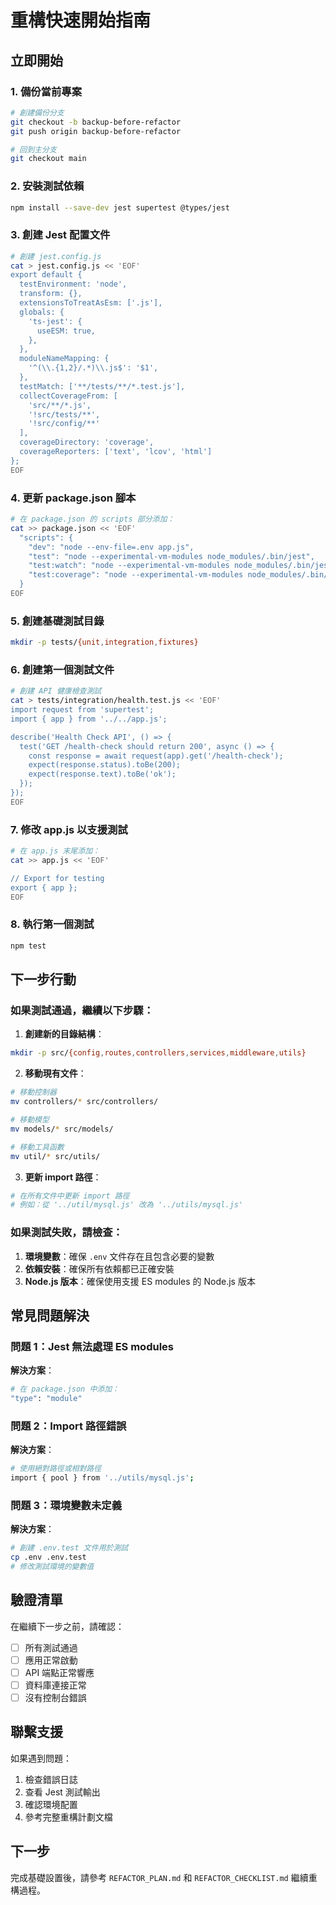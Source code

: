 # 重構快速開始指南

## 立即開始

### 1. 備份當前專案
```bash
# 創建備份分支
git checkout -b backup-before-refactor
git push origin backup-before-refactor

# 回到主分支
git checkout main
```

### 2. 安裝測試依賴
```bash
npm install --save-dev jest supertest @types/jest
```

### 3. 創建 Jest 配置文件
```bash
# 創建 jest.config.js
cat > jest.config.js << 'EOF'
export default {
  testEnvironment: 'node',
  transform: {},
  extensionsToTreatAsEsm: ['.js'],
  globals: {
    'ts-jest': {
      useESM: true,
    },
  },
  moduleNameMapping: {
    '^(\\.{1,2}/.*)\\.js$': '$1',
  },
  testMatch: ['**/tests/**/*.test.js'],
  collectCoverageFrom: [
    'src/**/*.js',
    '!src/tests/**',
    '!src/config/**'
  ],
  coverageDirectory: 'coverage',
  coverageReporters: ['text', 'lcov', 'html']
};
EOF
```

### 4. 更新 package.json 腳本
```bash
# 在 package.json 的 scripts 部分添加：
cat >> package.json << 'EOF'
  "scripts": {
    "dev": "node --env-file=.env app.js",
    "test": "node --experimental-vm-modules node_modules/.bin/jest",
    "test:watch": "node --experimental-vm-modules node_modules/.bin/jest --watch",
    "test:coverage": "node --experimental-vm-modules node_modules/.bin/jest --coverage"
  }
EOF
```

### 5. 創建基礎測試目錄
```bash
mkdir -p tests/{unit,integration,fixtures}
```

### 6. 創建第一個測試文件
```bash
# 創建 API 健康檢查測試
cat > tests/integration/health.test.js << 'EOF'
import request from 'supertest';
import { app } from '../../app.js';

describe('Health Check API', () => {
  test('GET /health-check should return 200', async () => {
    const response = await request(app).get('/health-check');
    expect(response.status).toBe(200);
    expect(response.text).toBe('ok');
  });
});
EOF
```

### 7. 修改 app.js 以支援測試
```bash
# 在 app.js 末尾添加：
cat >> app.js << 'EOF'

// Export for testing
export { app };
EOF
```

### 8. 執行第一個測試
```bash
npm test
```

## 下一步行動

### 如果測試通過，繼續以下步驟：

1. **創建新的目錄結構**：
```bash
mkdir -p src/{config,routes,controllers,services,middleware,utils}
```

2. **移動現有文件**：
```bash
# 移動控制器
mv controllers/* src/controllers/

# 移動模型
mv models/* src/models/

# 移動工具函數
mv util/* src/utils/
```

3. **更新 import 路徑**：
```bash
# 在所有文件中更新 import 路徑
# 例如：從 '../util/mysql.js' 改為 '../utils/mysql.js'
```

### 如果測試失敗，請檢查：

1. **環境變數**：確保 `.env` 文件存在且包含必要的變數
2. **依賴安裝**：確保所有依賴都已正確安裝
3. **Node.js 版本**：確保使用支援 ES modules 的 Node.js 版本

## 常見問題解決

### 問題 1：Jest 無法處理 ES modules
**解決方案**：
```bash
# 在 package.json 中添加：
"type": "module"
```

### 問題 2：Import 路徑錯誤
**解決方案**：
```bash
# 使用絕對路徑或相對路徑
import { pool } from '../utils/mysql.js';
```

### 問題 3：環境變數未定義
**解決方案**：
```bash
# 創建 .env.test 文件用於測試
cp .env .env.test
# 修改測試環境的變數值
```

## 驗證清單

在繼續下一步之前，請確認：

- [ ] 所有測試通過
- [ ] 應用正常啟動
- [ ] API 端點正常響應
- [ ] 資料庫連接正常
- [ ] 沒有控制台錯誤

## 聯繫支援

如果遇到問題：

1. 檢查錯誤日誌
2. 查看 Jest 測試輸出
3. 確認環境配置
4. 參考完整重構計劃文檔

## 下一步

完成基礎設置後，請參考 `REFACTOR_PLAN.md` 和 `REFACTOR_CHECKLIST.md` 繼續重構過程。
